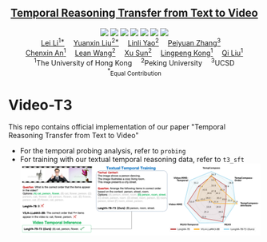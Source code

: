 <h2 align="center"> <a href="https://video-t3.github.io/">Temporal Reasoning Transfer from Text to Video</a></h2>

<div align="center">
    <a href='https://arxiv.org/pdf/2410.06166'><img src='https://img.shields.io/badge/ArXiv-2410.06166-red'></a>
    <a href='https://video-t3.github.io/'><img src='https://img.shields.io/badge/Project-Page-Green'></a>
    <a href='https://huggingface.co/datasets/MMInstruction/Video-T3-QA'><img src='https://img.shields.io/badge/🤗-Video_T3_Training_Data-green'></a>
    <a href='https://huggingface.co/datasets/tobiaslee/text_temporal'><img src='https://img.shields.io/badge/🤗-Textual_Probing_Data-green'></a>
    <a href='https://huggingface.co/datasets/lyx97/t3_probing_data'><img src='https://img.shields.io/badge/🤗-Probing_Videos-green'></a>
    <a href='https://huggingface.co/MMInstruction/LongVA-7B-Video-T3'><img src='https://img.shields.io/badge/🤗-LongVA_7B_T3-blue'></a>
    <a href='https://huggingface.co/MMInstruction/Qwen2-VL-72B-Video-T3'><img src='https://img.shields.io/badge/🤗-Qwen2_VL_72B_T3-blue'></a>
</div>

<div>
<div align="center">
    <a href='https://lilei-nlp.github.io/' target='_blank'>Lei Li<sup>1*</sup></a>&emsp;
    <a href='https://llyx97.github.io/' target='_blank'>Yuanxin Liu<sup>2*</sup></a>&emsp;
    <a href='https://yaolinli.github.io/' target='_blank'>Linli Yao<sup>2</sup></a>&emsp;
    <a href='https://veiled-texture-20c.notion.site/Perry-Peiyuan-Zhang-ab24b48621c9491db767a76df860873a' target='_blank'>Peiyuan Zhang<sup>3</sup></a>&emsp;
    </br>
    <a href='https://scholar.google.com.hk/citations?user=fY69CxIAAAAJ' target='_blank'>Chenxin An<sup>1</sup></a>&emsp;
    <a href='https://leanwang326.github.io/.github.io/' target='_blank'>Lean Wang<sup>2</sup></a>&emsp;
    <a href='https://xusun26.github.io/' target='_blank'>Xu Sun<sup>2</sup></a>&emsp;
    <a href='https://ikekonglp.github.io/' target='_blank'>Lingpeng Kong<sup>1</sup></a>&emsp;
    <a href='https://leuchine.github.io/' target='_blank'>Qi Liu<sup>1</sup></a>
</div>
<div>
<div align="center">
    <sup>1</sup>The University of Hong Kong&emsp;
    <sup>2</sup>Peking University&emsp;
    <sup>3</sup>UCSD
</div>
<div align="center">
    <sup>*</sup><small>Equal Contribution</small>
</div>

# Video-T3
This repo contains official implementation of our paper "Temporal Reasoning Transfer from Text to Video"
- For the temporal probing analysis, refer to `probing`
- For training with our textual temporal reasoning data, refer to `t3_sft`
![](./assets/teaser.png)
